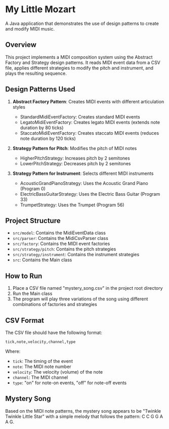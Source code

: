 # My Little Mozart

A Java application that demonstrates the use of design patterns to create and modify MIDI music.

## Overview

This project implements a MIDI composition system using the Abstract Factory and Strategy design patterns. It reads MIDI event data from a CSV file, applies different strategies to modify the pitch and instrument, and plays the resulting sequence.

## Design Patterns Used

1. **Abstract Factory Pattern**: Creates MIDI events with different articulation styles
   - StandardMidiEventFactory: Creates standard MIDI events
   - LegatoMidiEventFactory: Creates legato MIDI events (extends note duration by 80 ticks)
   - StaccatoMidiEventFactory: Creates staccato MIDI events (reduces note duration by 120 ticks)

2. **Strategy Pattern for Pitch**: Modifies the pitch of MIDI notes
   - HigherPitchStrategy: Increases pitch by 2 semitones
   - LowerPitchStrategy: Decreases pitch by 2 semitones

3. **Strategy Pattern for Instrument**: Selects different MIDI instruments
   - AcousticGrandPianoStrategy: Uses the Acoustic Grand Piano (Program 0)
   - ElectricBassGuitarStrategy: Uses the Electric Bass Guitar (Program 33)
   - TrumpetStrategy: Uses the Trumpet (Program 56)

## Project Structure

- `src/model`: Contains the MidiEventData class
- `src/parser`: Contains the MidiCsvParser class
- `src/factory`: Contains the MIDI event factories
- `src/strategy/pitch`: Contains the pitch strategies
- `src/strategy/instrument`: Contains the instrument strategies
- `src`: Contains the Main class

## How to Run

1. Place a CSV file named "mystery_song.csv" in the project root directory
2. Run the Main class
3. The program will play three variations of the song using different combinations of factories and strategies

## CSV Format

The CSV file should have the following format:
```
tick,note,velocity,channel,type
```

Where:
- `tick`: The timing of the event
- `note`: The MIDI note number
- `velocity`: The velocity (volume) of the note
- `channel`: The MIDI channel
- `type`: "on" for note-on events, "off" for note-off events

## Mystery Song

Based on the MIDI note patterns, the mystery song appears to be "Twinkle Twinkle Little Star" with a simple melody that follows the pattern: C C G G A A G.
